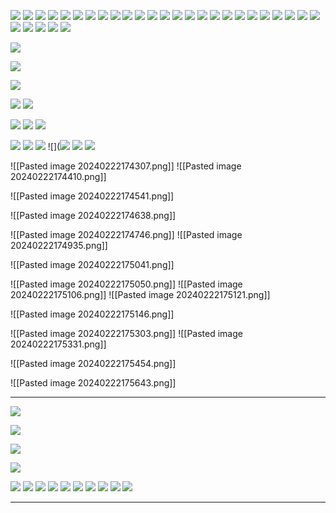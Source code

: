 ![](https://i.imgur.com/vVygaUT.png)
![](https://i.imgur.com/m6nIxfE.png)
![](https://i.imgur.com/U26Cg5L.png)
![](https://i.imgur.com/JiePXzl.png)
![](https://i.imgur.com/W2FIy80.png)
![](https://i.imgur.com/12MKHxR.png)
![](https://i.imgur.com/6uNi5PE.png)
![](https://i.imgur.com/zwyY1LC.png)
![](https://i.imgur.com/9VkYv2w.png)
![](https://i.imgur.com/QDkMEy8.png)
![](https://i.imgur.com/XuvCqQ7.png)
![](https://i.imgur.com/KgUAK7P.png)
![](https://i.imgur.com/Pwzsg4e.png)
![](https://i.imgur.com/r9ZJvuQ.png)
![](https://i.imgur.com/3BSg6ok.png)
![](https://i.imgur.com/4dG0tkJ.png)
![](https://i.imgur.com/Vv1NuzJ.png)
![](https://i.imgur.com/O8gW834.png)
![](https://i.imgur.com/9NJgUQN.png)
![](https://i.imgur.com/yV09pKY.png)
![](https://i.imgur.com/D3puJK5.png)
![](https://i.imgur.com/NuaOJ6s.png)
![](https://i.imgur.com/jTxmxP4.png)
![](https://i.imgur.com/ArxJNTO.png)
![](https://i.imgur.com/BLrwk5B.png)
![](https://i.imgur.com/IQWJHn3.png)
![](https://i.imgur.com/njzO55G.png)
![](https://i.imgur.com/7NE0to2.png)
![](https://i.imgur.com/MwS3EOd.png)
![](https://i.imgur.com/eas0WaP.png)

![](https://i.imgur.com/LfI3P2i.png)

![](https://i.imgur.com/nujvAhn.png)

![](https://i.imgur.com/D3utgnz.png)

![](https://i.imgur.com/MWcbaGn.png)
![](https://i.imgur.com/IAV8brm.png)

![](https://i.imgur.com/pMUyqYp.png)
![](https://i.imgur.com/ZHU3V2T.png)
![](https://i.imgur.com/hbnyy9P.png)

![](https://i.imgur.com/5dQLqeG.png)
![](https://i.imgur.com/fQuVgNB.png)
![](https://i.imgur.com/YYYFrCM.png)
![](![](https://i.imgur.com/Ne02aOD.png)
![](https://i.imgur.com/MLC5fZ8.png)
![](https://i.imgur.com/wprh2O4.png)
<!--⚠️Imgur upload failed, check dev console-->
![[Pasted image 20240222174307.png]]<!--⚠️Imgur upload failed, check dev console-->
![[Pasted image 20240222174410.png]]
<!--⚠️Imgur upload failed, check dev console-->
![[Pasted image 20240222174541.png]]
<!--⚠️Imgur upload failed, check dev console-->
![[Pasted image 20240222174638.png]]
<!--⚠️Imgur upload failed, check dev console-->
![[Pasted image 20240222174746.png]]
![[Pasted image 20240222174935.png]]
<!--⚠️Imgur upload failed, check dev console-->
![[Pasted image 20240222175041.png]]
<!--⚠️Imgur upload failed, check dev console-->
![[Pasted image 20240222175050.png]]<!--⚠️Imgur upload failed, check dev console-->
![[Pasted image 20240222175106.png]]<!--⚠️Imgur upload failed, check dev console-->
![[Pasted image 20240222175121.png]]
<!--⚠️Imgur upload failed, check dev console-->
![[Pasted image 20240222175146.png]]
<!--⚠️Imgur upload failed, check dev console-->
![[Pasted image 20240222175303.png]]<!--⚠️Imgur upload failed, check dev console-->
![[Pasted image 20240222175331.png]]

<!--⚠️Imgur upload failed, check dev console-->
![[Pasted image 20240222175454.png]]

<!--⚠️Imgur upload failed, check dev console-->
![[Pasted image 20240222175643.png]]

---


![](https://i.imgur.com/0LasslG.png)

![](https://i.imgur.com/BUfXGJJ.png)

![](https://i.imgur.com/zJmkR41.png)

![](https://i.imgur.com/ymQ71IJ.png)

![](https://i.imgur.com/PWig30C.png)
![](https://i.imgur.com/DtuFqsi.png)
![](https://i.imgur.com/x23jHtG.png)
![](https://i.imgur.com/BiuugKD.png)
![](https://i.imgur.com/x6rdMFT.png)
![](https://i.imgur.com/FzGB389.png)
![](https://i.imgur.com/Txyzi0o.png)
![](https://i.imgur.com/jXtPBh0.png)
![](https://i.imgur.com/TqVdKzB.png)
![](https://i.imgur.com/rxD1tfh.png)

---
